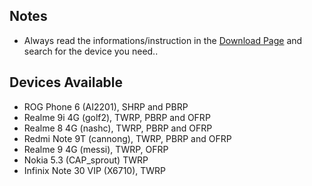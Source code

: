 ## Notes
- Always read the informations/instruction in the [Download Page](https://github.com/cd-Crypton/custom-recovery-releases/releases) and search for the device you need..

## Devices Available
- ROG Phone 6 (AI2201), SHRP and PBRP
- Realme 9i 4G (golf2), TWRP, PBRP and OFRP
- Realme 8 4G (nashc), TWRP, PBRP and OFRP
- Redmi Note 9T (cannong), TWRP, PBRP and OFRP
- Realme 9 4G (messi), TWRP, OFRP
- Nokia 5.3 (CAP_sprout) TWRP
- Infinix Note 30 VIP (X6710), TWRP
